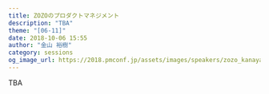 ```yaml
---
title: ZOZOのプロダクトマネジメント
description: "TBA"
theme: "[06-11]"
date: 2018-10-06 15:55
author: "金山 裕樹"
category: sessions
og_image_url: https://2018.pmconf.jp/assets/images/speakers/zozo_kanayama.jpg
---
```

TBA